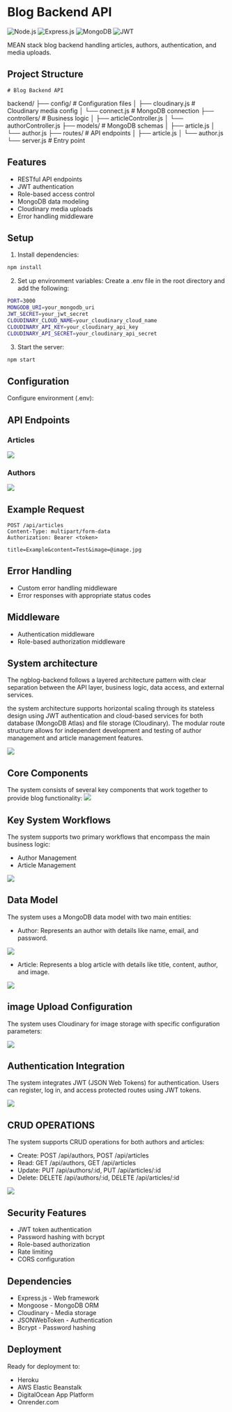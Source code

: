 # Blog Backend API

![Node.js](https://img.shields.io/badge/Node.js-18-green)
![Express.js](https://img.shields.io/badge/Express.js-4.21-blue)
![MongoDB](https://img.shields.io/badge/MongoDB-6.0-gold)
![JWT](https://img.shields.io/badge/JWT-Auth-orange)

MEAN stack blog backend handling articles, authors, authentication, and media uploads.

## Project Structure
```
# Blog Backend API

```
backend/
├── config/           # Configuration files
│   ├── cloudinary.js # Cloudinary media config
│   └── connect.js    # MongoDB connection
├── controllers/      # Business logic
│   ├── articleController.js
│   └── authorController.js
├── models/           # MongoDB schemas
│   ├── article.js
│   └── author.js
├── routes/           # API endpoints
│   ├── article.js
│   └── author.js
└── server.js         # Entry point


## Features
- RESTful API endpoints
- JWT authentication
- Role-based access control
- MongoDB data modeling
- Cloudinary media uploads
- Error handling middleware

## Setup
1. Install dependencies:
```bash
npm install
```

2. Set up environment variables:
Create a .env file in the root directory and add the following:
```bash
PORT=3000
MONGODB_URI=your_mongodb_uri
JWT_SECRET=your_jwt_secret
CLOUDINARY_CLOUD_NAME=your_cloudinary_cloud_name
CLOUDINARY_API_KEY=your_cloudinary_api_key
CLOUDINARY_API_SECRET=your_cloudinary_api_secret
```

3. Start the server:
```bash
npm start
```
## Configuration
Configure environment (.env):

## API Endpoints
### Articles
<img src='images/articles.jpg'>

### Authors
<img src='images/authors.jpg'>

## Example Request
```
POST /api/articles
Content-Type: multipart/form-data
Authorization: Bearer <token>

title=Example&content=Test&image=@image.jpg
```

## Error Handling
- Custom error handling middleware
- Error responses with appropriate status codes

## Middleware
- Authentication middleware
- Role-based authorization middleware

## System architecture
The ngblog-backend follows a layered architecture pattern with clear separation between the API layer, business logic, data access, and external services.

the system architecture supports horizontal scaling through its stateless design using JWT authentication and cloud-based services for both database (MongoDB Atlas) and file storage (Cloudinary). The modular route structure allows for independent development and testing of author management and article management features.

<img src='images/architecture.jpg'>

## Core Components

The system consists of several key components that work together to provide blog functionality:
<img src='images/core_component.jpg'>

## Key System Workflows

The system supports two primary workflows that encompass the main business logic:

- Author Management
- Article Management

<img src='images/system-workflow.jpg'>

## Data Model
The system uses a MongoDB data model with two main entities:

- Author: Represents an author with details like name, email, and password.
<img src='images/author-model.jpg'>

- Article: Represents a blog article with details like title, content, author, and image.

<img src='images/article-model.jpg'>

## image Upload Configuration
The system uses Cloudinary for image storage with specific configuration parameters:

<img src='images/image-cloud.jpg'>

## Authentication Integration
The system integrates JWT (JSON Web Tokens) for authentication. Users can register, log in, and access protected routes using JWT tokens.

<img src='images/auth.jpg'>

## CRUD OPERATIONS
The system supports CRUD operations for both authors and articles:

- Create: POST /api/authors, POST /api/articles
- Read: GET /api/authors, GET /api/articles
- Update: PUT /api/authors/:id, PUT /api/articles/:id
- Delete: DELETE /api/authors/:id, DELETE /api/articles/:id


<img src='images/crud.jpg'>



## Security Features
- JWT token authentication
- Password hashing with bcrypt
- Role-based authorization
- Rate limiting
- CORS configuration
## Dependencies
- Express.js - Web framework
- Mongoose - MongoDB ORM
- Cloudinary - Media storage
- JSONWebToken - Authentication
- Bcrypt - Password hashing
## Deployment
Ready for deployment to:

- Heroku
- AWS Elastic Beanstalk
- DigitalOcean App Platform
- Onrender.com
